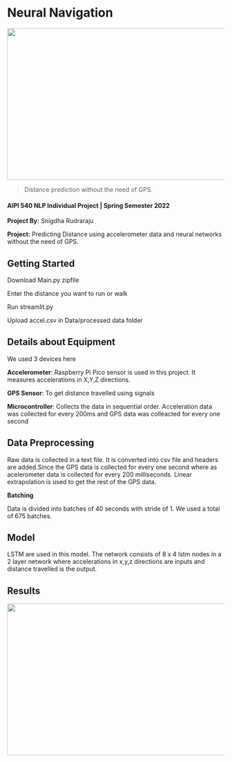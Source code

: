 # Neural Navigation <br/>

<img src="https://user-images.githubusercontent.com/87940609/164897117-31678bb9-75fe-434b-a422-6215749b789b.jpg" width="600" height="350">

> Distance prediction without the need of GPS.
#### AIPI 540 NLP Individual Project | Spring Semester 2022

**Project By:** Snigdha Rudraraju

**Project:** Predicting Distance using accelerometer data and neural networks without the need of GPS.

## Getting Started

Download Main.py zipfile

Enter the distance you want to run or walk

Run streamlit.py

Upload accel.csv in Data/processed data folder

## Details about Equipment 

We used 3 devices here 

**Accelerometer**: Raspberry Pi Pico sensor is used in this project. It measures accelerations in X,Y,Z directions.

**GPS Sensor**: To get distance travelled using signals

**Microcontroller**: Collects the data in sequential order. Acceleration data was collected for every 200ms and GPS data was colleacted for every one second

## Data Preprocessing

Raw data is collected in a text file. It is converted into csv file and headers are added.Since the GPS data is collected for every one second where as acelerometer data is collected for every 200 milliseconds. Linear extrapolation is used to get the rest of the GPS data.

**Batching** 

Data is divided into batches of 40 seconds with stride of 1. We used a total of 675 batches.  

## Model

LSTM are used in this model. The network consists of 8 x 4 lstm nodes in a 2 layer network where accelerations in x,y,z directions are inputs and distance travelled is the output.

## Results

<img src="https://user-images.githubusercontent.com/87940609/165179398-c6498784-2708-4b60-bf37-05309086eeb7.png" width="600" height="350">









